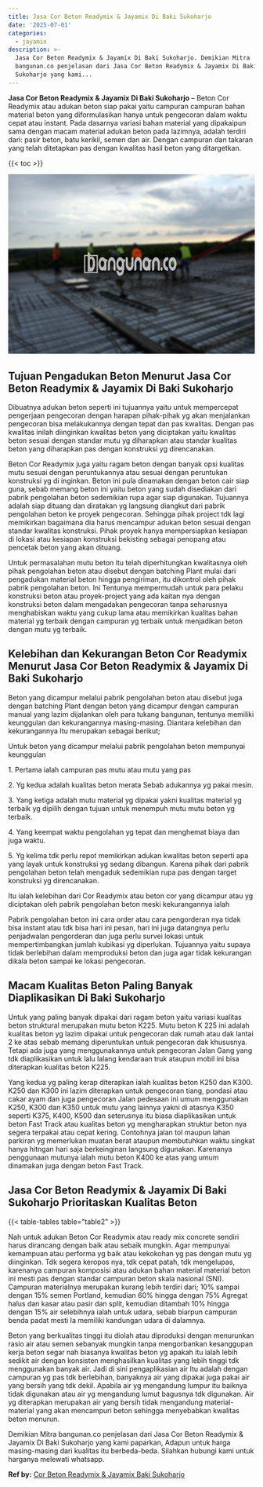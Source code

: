 ```yaml
---
title: Jasa Cor Beton Readymix & Jayamix Di Baki Sukoharjo
date: '2025-07-01'
categories:
  - jayamix
description: >-
  Jasa Cor Beton Readymix & Jayamix Di Baki Sukoharjo. Demikian Mitra
  bangunan.co penjelasan dari Jasa Cor Beton Readymix & Jayamix Di Baki
  Sukoharjo yang kami...
---
```


**Jasa Cor Beton Readymix & Jayamix Di Baki Sukoharjo** – Beton Cor Readymix atau adukan beton siap pakai yaitu campuran campuran bahan material beton yang diformulasikan hanya untuk pengecoran dalam waktu cepat atau instant. Pada dasarnya variasi bahan material yang dipakaipun sama dengan macam material adukan beton pada lazimnya, adalah terdiri dari: pasir beton, batu kerikil, semen dan air. Dengan campuran dan takaran yang telah ditetapkan pas dengan kwalitas hasil beton yang ditargetkan.

{{< toc >}}

![Jasa Cor Beton Readymix & Jayamix Di Baki Sukoharjo](/images/jasa-cor-readymix-38.png)

## Tujuan Pengadukan Beton Menurut Jasa Cor Beton Readymix & Jayamix Di Baki Sukoharjo

Dibuatnya adukan beton seperti ini tujuannya yaitu untuk mempercepat pengerjaan pengecoran dengan harapan pihak-pihak yg akan menjalankan pengecoran bisa melakukannya dengan tepat dan pas kwalitas. Dengan pas kwalitas inilah diinginkan kwalitas beton yang diciptakan yaitu kwalitas beton sesuai dengan standar mutu yg diharapkan atau standar kualitas beton yang diharapkan pas dengan konstruksi yg direncanakan.

Beton Cor Readymix juga yaitu ragam beton dengan banyak opsi kualitas mutu sesuai dengan peruntukannya atau sesuai dengan peruntukan konstruksi yg di inginkan. Beton ini pula dinamakan dengan beton cair siap guna, sebab memang beton ini yaitu beton yang sudah disediakan dari pabrik pengolahan beton sedemikian rupa agar siap digunakan. Tujuannya adalah siap dituang dan diratakan yg langsung diangkut dari pabrik pengolahan beton ke proyek pengecoran. Sehingga pihak project tdk lagi memikirkan bagaimana dia harus mencampur adukan beton sesuai dengan standar kwalitas konstruksi. Pihak proyek hanya mempersiapkan kesiapan di lokasi atau kesiapan konstruksi bekisting sebagai penopang atau pencetak beton yang akan dituang.

Untuk permasalahan mutu beton itu telah diperhitungkan kwalitasnya oleh pihak pengolahan beton atau disebut dengan batching Plant mulai dari pengadukan material beton hingga pengiriman, itu dikontrol oleh pihak pabrik pengolahan beton. Ini Tentunya mempermudah untuk para pelaku konstruksi beton atau proyek-project yang ada kaitan nya dengan konstruksi beton dalam mengadakan pengecoran tanpa seharusnya menghabiskan waktu yang cukup lama atau memikirkan kualitas bahan material yg terbaik dengan campuran yg terbaik untuk menjadikan beton dengan mutu yg terbaik.

## Kelebihan dan Kekurangan Beton Cor Readymix Menurut Jasa Cor Beton Readymix & Jayamix Di Baki Sukoharjo

Beton yang dicampur melalui pabrik pengolahan beton atau disebut juga dengan batching Plant dengan beton yang dicampur dengan campuran manual yang lazim dijalankan oleh para tukang bangunan, tentunya memiliki keunggulan dan kekurangannya masing-masing. Diantara kelebihan dan kekurangannya Itu merupakan sebagai berikut;

Untuk beton yang dicampur melalui pabrik pengolahan beton mempunyai keunggulan

1\. Pertama ialah campuran pas mutu atau mutu yang pas

2\. Yg kedua adalah kualitas beton merata Sebab adukannya yg pakai mesin.

3\. Yang ketiga adalah mutu material yg dipakai yakni kualitas material yg terbaik yg dipilih dengan tujuan untuk menempuh mutu mutu beton yg terbaik.

4\. Yang keempat waktu pengolahan yg tepat dan menghemat biaya dan juga waktu.

5\. Yg kelima tdk perlu repot memikirkan adukan kwalitas beton seperti apa yang layak untuk konstruksi yg sedang dibangun. Karena pihak dari pabrik pengolahan beton telah mengaduk sedemikian rupa pas dengan target konstruksi yg direncanakan.

Itu ialah kelebihan dari Cor Readymix atau beton cor yang dicampur atau yg diciptakan oleh pabrik pengolahan beton meski kekurangannya ialah

Pabrik pengolahan beton ini cara order atau cara pengorderan nya tidak bisa instant atau tdk bisa hari ini pesan, hari ini juga datangnya perlu penjadwalan pengorderan dan juga perlu survei lokasi untuk mempertimbangkan jumlah kubikasi yg diperlukan. Tujuannya yaitu supaya tidak berlebihan dalam memproduksi beton dan juga agar tidak kekurangan dikala beton sampai ke lokasi pengecoran.

## Macam Kualitas Beton Paling Banyak Diaplikasikan Di Baki Sukoharjo

Untuk yang paling banyak dipakai dari ragam beton yaitu variasi kualitas beton struktural merupakan mutu beton K225. Mutu beton K 225 ini adalah kualitas beton yg lazim dipakai untuk pengecoran dak rumah atau dak lantai 2 ke atas sebab memang diperuntukan untuk pengecoran dak khususnya. Tetapi ada juga yang menggunakannya untuk pengecoran Jalan Gang yang tdk diaplikasikan untuk lalu lalang kendaraan truk ataupun mobil ini bisa diterapkan kualitas beton K225.

Yang kedua yg paling kerap diterapkan ialah kualitas beton K250 dan K300. K250 dan K300 ini lazim diterapkan untuk pengecoran tiang, pondasi atau cakar ayam dan juga pengecoran Jalan pedesaan ini umum menggunakan K250, K300 dan K350 untuk mutu yang lainnya yakni di atasnya K350 seperti K375, K400, K500 dan seterusnya itu biasa diaplikasikan untuk beton Fast Track atau kualitas beton yg mengharapkan struktur beton nya segera terpakai atau cepat kering. Contohnya jalan tol maupun lahan parkiran yg memerlukan muatan berat ataupun membutuhkan waktu singkat hanya hitngan hari saja berkeinginan langsung digunakan. Karenanya penggunaan mutunya ialah mutu beton K400 ke atas yang umum dinamakan juga dengan beton Fast Track.

## Jasa Cor Beton Readymix & Jayamix Di Baki Sukoharjo Prioritaskan Kualitas Beton

{{< table-tables table="table2" >}}

Nah untuk adukan Beton Cor Readymix atau ready mix concrete sendiri harus dirancang dengan baik atau sebaik mungkin. Agar mempunyai kemampuan atau performa yg baik atau kekokohan yg pas dengan mutu yg diinginkan. Tdk segera keropos nya, tdk cepat patah, tdk mengelupas, karenanya campuran komposisi atau adukan bahan material material beton ini mesti pas dengan standar campuran beton skala nasional (SNI). Campuran materialnya merupakan kurang lebih terdiri dari; 10% sampai dengan 15% semen Portland, kemudian 60% hingga dengan 75% Agregat halus dan kasar atau pasir dan split, kemudian ditambah 10% hingga dengan 15% air selebihnya ialah untuk udara, sebab biarpun campuran benda padat mesti Ia memiliki kandungan udara di dalamnya.

Beton yang berkualitas tinggi itu diolah atau diproduksi dengan menurunkan rasio air atau semen sebanyak mungkin tanpa mengorbankan kesanggupan kerja beton segar nah biasanya kwalitas beton yg apakah itu ialah lebih sedikit air dengan konsisten menghasilkan kualitas yang lebih tinggi tdk menggunakan banyak air. Jadi di sini pengaplikasian air Itu adalah dengan campuran yg pas tdk berlebihan, banyaknya air yang dipakai juga pakai air yang bersih yang tdk dekil. Apabila air yg mengandung lumpur itu baiknya tidak digunakan atau air yg mengandung lumut bagusnya tdk digunakan. Air yg diterapkan merupakan air yang bersih tidak mengandung material-material yang akan mencampuri beton sehingga menyebabkan kwalitas beton menurun.

Demikian Mitra bangunan.co penjelasan dari Jasa Cor Beton Readymix & Jayamix Di Baki Sukoharjo yang kami paparkan, Adapun untuk harga masing-masing dari kualitas itu berbeda-beda. Silahkan hubungi kami untuk harganya melewati whatsapp.

**Ref by:** [Cor Beton Readymix & Jayamix Baki Sukoharjo](https://id.wikipedia.org/wiki/Cor)
